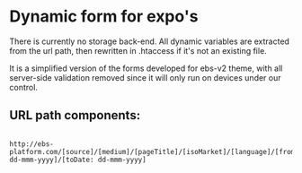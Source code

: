 # Dynamic form for expo's

There is currently no storage back-end. All dynamic variables are extracted from the url path, then rewritten in .htaccess if it's not an existing file. 

It is a simplified version of the forms developed for ebs-v2 theme, with all server-side validation removed since it will only run on devices under our control. 

## URL path components:
```

http://ebs-platform.com/[source]/[medium]/[pageTitle]/[isoMarket]/[language]/[fromDate: dd-mmm-yyyy]/[toDate: dd-mmm-yyyy]

```
